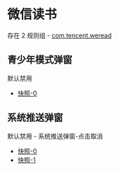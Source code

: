 # 微信读书

存在 2 规则组 - [com.tencent.weread](/src/apps/com.tencent.weread.ts)

## 青少年模式弹窗

默认禁用

- [快照-0](https://i.gkd.li/import/13233668)

## 系统推送弹窗

默认禁用 - 系统推送弹窗-点击取消

- [快照-0](https://i.gkd.li/import/12642247)
- [快照-1](https://i.gkd.li/import/13233735)
